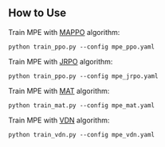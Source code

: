 ## How to Use

Train MPE with [MAPPO](https://arxiv.org/abs/2103.01955) algorithm:

```shell
python train_ppo.py --config mpe_ppo.yaml
```

Train MPE with [JRPO](https://arxiv.org/abs/2302.07515) algorithm:

```shell
python train_ppo.py --config mpe_jrpo.yaml
```


Train MPE with [MAT](https://arxiv.org/abs/2205.14953) algorithm:

```shell
python train_mat.py --config mpe_mat.yaml
```


Train MPE with [VDN](https://arxiv.org/abs/1706.05296) algorithm:

```shell
python train_vdn.py --config mpe_vdn.yaml
```